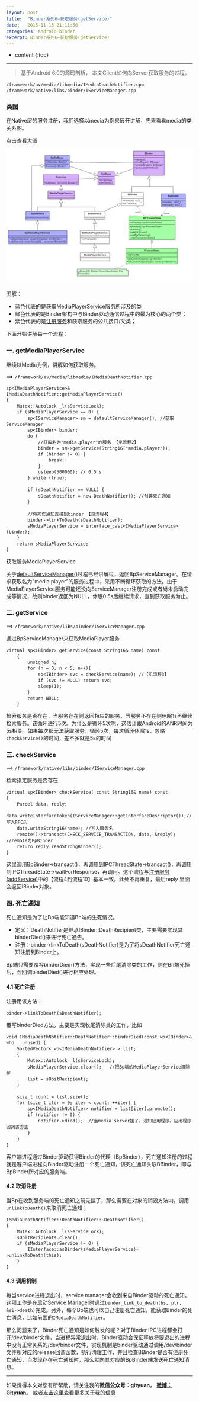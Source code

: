 ```yaml
---
layout: post
title:  "Binder系列6—获取服务(getService)"
date:   2015-11-15 21:11:50
categories: android binder
excerpt: Binder系列6—获取服务(getService)
---
```


* content
{:toc}


---
> 基于Android 6.0的源码剖析， 本文Client如何向Server获取服务的过程。

	/framework/av/media/libmedia/IMediaDeathNotifier.cpp
	/framework/native/libs/binder/IServiceManager.cpp


### 类图
在Native层的服务注册，我们选择以media为例来展开讲解，先来看看media的类关系图。

点击查看[大图](http://gityuan.com/images/binder/addService/add_media_player_service.png)

![get_media_player_service](/images/binder/getService/get_media_player_service.png)

图解：

- 蓝色代表的是获取MediaPlayerService服务所涉及的类
- 绿色代表的是Binder架构中与Binder驱动通信过程中的最为核心的两个类；
- 紫色代表的是[注册服务](http://gityuan.com/2015/11/14/binder-add-service/)和获取服务的公共接口/父类；


下面开始讲解每一个流程：  



### 一. getMediaPlayerService

继续以Media为例，讲解如何获取服务。

==> `/framework/av/media/libmedia/IMediaDeathNotifier.cpp`

	sp<IMediaPlayerService>&
	IMediaDeathNotifier::getMediaPlayerService()
	{
	    Mutex::Autolock _l(sServiceLock);
	    if (sMediaPlayerService == 0) {
	        sp<IServiceManager> sm = defaultServiceManager(); //获取ServiceManager
	        sp<IBinder> binder;
	        do {
	            //获取名为"media.player"的服务 【见流程2】
	            binder = sm->getService(String16("media.player"));
	            if (binder != 0) {
	                break;
	            }
	            usleep(500000); // 0.5 s
	        } while (true);
	
	        if (sDeathNotifier == NULL) {
	            sDeathNotifier = new DeathNotifier(); //创建死亡通知
	        }

	        //将死亡通知连接到binder 【见流程4】
	        binder->linkToDeath(sDeathNotifier); 
	        sMediaPlayerService = interface_cast<IMediaPlayerService>(binder); 
	    }
	    return sMediaPlayerService;
	}

获取服务MediaPlayerService

关于[defaultServiceManager()](http://gityuan.com/2015/11/08/binder-get-sm/#defaultservicemanager)过程已经讲解过，返回BpServiceManager。在请求获取名为"media.player"的服务过程中，采用不断循环获取的方法。由于MediaPlayerService服务可能还没向ServiceManager注册完成或者尚未启动完成等情况，故则binder返回为NULL，休眠0.5s后继续请求，直到获取服务为止。


### 二. getService
==> `/framework/native/libs/binder/IServiceManager.cpp`

通过BpServiceManager来获取MediaPlayer服务

	virtual sp<IBinder> getService(const String16& name) const
	    {
	        unsigned n;
	        for (n = 0; n < 5; n++){
	            sp<IBinder> svc = checkService(name); //【见流程3】
	            if (svc != NULL) return svc;
	            sleep(1);
	        }
	        return NULL;
	    }

检索服务是否存在，当服务存在则返回相应的服务，当服务不存在则休眠1s再继续检索服务。该循环进行5次。为什么是循环5次呢，这估计跟Android的ANR时间为5s相关。如果每次都无法获取服务，循环5次，每次循环休眠1s，忽略`checkService()`的时间，差不多就是5s的时间


### 三. checkService
==> `/framework/native/libs/binder/IServiceManager.cpp`

检索指定服务是否存在

    virtual sp<IBinder> checkService( const String16& name) const
    {
        Parcel data, reply;
        data.writeInterfaceToken(IServiceManager::getInterfaceDescriptor());//写入RPC头
        data.writeString16(name); //写入服务名
        remote()->transact(CHECK_SERVICE_TRANSACTION, data, &reply); //remote为BpBinder
        return reply.readStrongBinder();
    }

这里调用BpBinder->transact()，再调用到IPCThreadState->transact()，再调用到IPCThreadState->waitForResponse，再调用。这个流程与[注册服务(addService)](http://gityuan.com/2015/11/14/binder-add-service/)中的【流程4到流程10】基本一致。此处不再重复，最后reply
里面会返回IBinder对象。


### 四. 死亡通知


死亡通知是为了让Bp端能知道Bn端的生死情况。

- 定义：DeathNotifier是继承IBinder::DeathRecipient类，主要需要实现其binderDied()来进行死亡通告。
- 注册：binder->linkToDeath(sDeathNotifier)是为了将sDeathNotifier死亡通知注册到Binder上。

Bp端只需要覆写binderDied()方法，实现一些后尾清除类的工作，则在Bn端死掉后，会回调binderDied()进行相应处理。

#### 4.1 死亡注册

注册用该方法：

	binder->linkToDeath(sDeathNotifier);

覆写binderDied方法，主要是实现收尾清除类的工作，比如
	
	void IMediaDeathNotifier::DeathNotifier::binderDied(const wp<IBinder>& who __unused) {
	    SortedVector< wp<IMediaDeathNotifier> > list;
	    {
	        Mutex::Autolock _l(sServiceLock);
	        sMediaPlayerService.clear();   //把Bp端的MediaPlayerService清除掉
	        list = sObitRecipients;
	    }

	    size_t count = list.size();
	    for (size_t iter = 0; iter < count; ++iter) {
	        sp<IMediaDeathNotifier> notifier = list[iter].promote();
	        if (notifier != 0) {
	            notifier->died();  //当media server挂了，通知应用程序。应用程序回调该方法
	        }
	    }
	}

客户端进程通过Binder驱动获得Binder的代理（BpBinder），死亡通知注册的过程就是客户端进程向Binder驱动注册一个死亡通知，该死亡通知关联BBinder，即与BpBinder所对应的服务端。

#### 4.2 取消注册

当Bp在收到服务端的死亡通知之前先挂了，那么需要在对象的销毁方法内，调用`unlinkToDeath()`来取消死亡通知；

	IMediaDeathNotifier::DeathNotifier::~DeathNotifier()
	{
	    Mutex::Autolock _l(sServiceLock);
	    sObitRecipients.clear();
	    if (sMediaPlayerService != 0) {
	        IInterface::asBinder(sMediaPlayerService)->unlinkToDeath(this);
	    }
	}

#### 4.3 调用机制

每当service进程退出时，service manager会收到来自Binder驱动的死亡通知。
这项工作是在[启动Service Manager](http://gityuan.com/2015/11/07/binder-start-sm/)时通过`binder_link_to_death(bs, ptr, &si->death)`完成。另外，每个Bp端也可以自己注册死亡通知，能获取Binder的死亡消息，比如前面的`IMediaDeathNotifier`。

那么问题来了，Binder死亡通知是如何触发的呢？对于Binder IPC进程都会打开/dev/binder文件，当进程异常退出时，Binder驱动会保证释放将要退出的进程中没有正常关系的/dev/binder文件，实现机制是binder驱动通过调用/dev/binder文件所对应的release回调函数，执行清理工作，并且检查BBinder是否有注册死亡通知，当发现存在死亡通知时，那么就向其对应的BpBinder端发送死亡通知消息。

----------

如果觉得本文对您有所帮助，请关注我的**微信公众号：gityuan**， **[微博：Gityuan](http://weibo.com/gityuan)**。 或者[点击这里查看更多关于我的信息](http://gityuan.com/about/)


